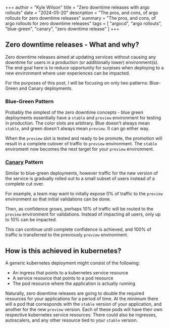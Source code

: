 +++
author = "Kyle Wilson"
title = "Zero downtime releases with argo rollouts"
date = "2024-05-20"
description = "The pros, and cons, of argo rollouts for zero downtime releases"
summary = "The pros, and cons, of argo rollouts for zero downtime releases"
tags = [
    "argocd",
    "argo rollouts",
    "blue-green",
    "canary",
    "zero downtime release"
]
+++

## Zero downtime releases - What and why?

Zero downtime releases aimed at updating services without causing any downtime for users in a production (or additionally lower) environment(s). The end goal here is to reduce opportunity for surpises when deploying to a new environment where user experiences can be impacted.

For the purposes of this post, I will be focusing on only two patterns: Blue-Green and Canary deployments.

### Blue-Green Pattern

Probably the simplest of the zero downtime concepts - blue green deployments essentially have a `stable` and `preview` environment for testing in production. The color slots are arbitrary. Blue doesn't always mean `stable`, and green doesn't always mean `preview`. It can go either way.

When the `preview` slot is tested and ready to be promote, the promotion will result in a complete cutover of traffic to `preview` environment. The `stable` enviroment now becomes the next target for your `preview` environment.

### [Canary](https://en.wikipedia.org/wiki/Sentinel_species#Canaries_in_coal_mines) Pattern

Similar to blue-green deployments, however traffic for the new version of the service is gradually rolled out to a small subset of users instead of a complete cut over.

For example, a team may want to initally expose 0% of traffic to the `preview` environment so that initial validations can be done.

Then, as confidence grows, perhaps 10% of traffic will be routed to the `preview` environment for validations. Instead of impacting all users, only up to 10% can be impacted.

This can continue until complete confidence is achieved, and 100% of traffic is transferred to the previously `preview` environment.

## How is this achieved in kubernetes?

A generic kubernetes deployment might consist of the following:
* An ingress that points to a kubernetes service resource
* A service resource that points to a pod resource
* The pod resource where the application is actually running

Naturally, zero downtime releases are going to double the required resources for your applications for a period of time. At the minimum there will a pod that corresponds with the `stable` version of your application, and another for the new `preview` version. Each of these pods will have their own respective kubernetes service resources. There could also be ingresses, autoscalers, and any other resource tied to your `stable` version.


